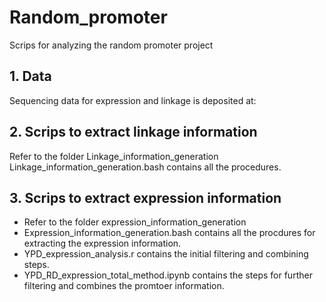 # Random_promoter
Scrips for analyzing the random promoter project
## 1. Data
Sequencing data for expression and linkage is deposited at: 

## 2. Scrips to extract linkage information
Refer to the folder Linkage_information_generation
Linkage_information_generation.bash contains all the procedures.

## 3. Scrips to extract expression information
* Refer to the folder expression_information_generation
* Expression_information_generation.bash contains all the procdures for extracting the expression information.
* YPD_expression_analysis.r contains the initial filtering and combining steps.
* YPD_RD_expression_total_method.ipynb contains the steps for further filtering and combines the promtoer information.


